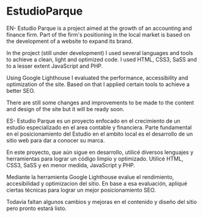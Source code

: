 # EstudioParque

EN-
Estudio Parque is a project aimed at the growth of an accounting and finance firm.
Part of the firm's positioning in the local market is based on the development of a website to expand its brand.

In the project (still under development) I used several languages and tools to achieve a clean, light and optimized code.
I used HTML, CSS3, SaSS and to a lesser extent JavaScript and PHP.

Using Google Lighthouse I evaluated the performance, accessibility and optimization of the site.
Based on that I applied certain tools to achieve a better SEO.

There are still some changes and improvements to be made to the content and design of the site but it will be ready soon.

ES-
Estudio Parque es un proyecto enfocado en el crecimiento de un estudio especializado en el area contable y financiera.
Parte fundamental en el posicionamiento del Estudio en el ambito local es el desarrollo de un sitio web para dar a conocer su marca.

En este proyecto, que aún sigue en desarrollo, utilicé diversos lenguajes y herramientas para lograr un código limpio y optimizado.
Utilicé HTML, CSS3, SaSS y en menor medida, JavaScript y PHP.

Mediante la herramienta Google Lighthouse evalue el rendimiento, accesibilidad y optimizacion del sitio.
En base a esa evaluación, apliqué ciertas técnicas para lograr un mejor posicionamiento SEO.

Todavia faltan algunos cambios y mejoras en el contenido y diseño del sitio pero pronto estará listo.
